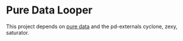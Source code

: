 # Pure Data Looper

This project depends on [pure data](https://puredata.info/) and the pd-externals cyclone, zexy, saturator.
